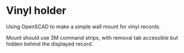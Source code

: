 # Vinyl holder

Using OpenSCAD to make a simple wall mount for vinyl records. 

Mount should use 3M command strips, with removal tab accessible but hidden behind the displayed record.